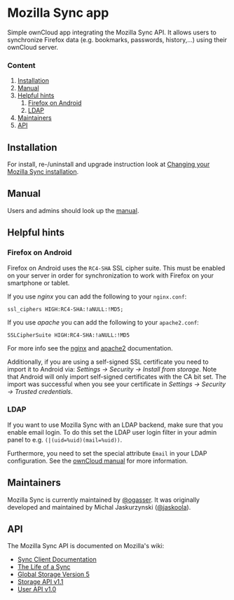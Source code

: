Mozilla Sync app
================

Simple ownCloud app integrating the Mozilla Sync API.
It allows users to synchronize Firefox data (e.g. bookmarks, passwords, history,...) using their ownCloud server.

### Content
1. <a href="#installation">Installation</a>
2. <a href="#manual">Manual</a>
3. <a href="#helpful-hints">Helpful hints</a>
    1. <a href="#firefox-on-android">Firefox on Android</a>
    2. <a href="#ldap">LDAP</a>
4. <a href="#maintainers">Maintainers</a>
5. <a href="#api">API</a>

Installation
------------
For install, re-/uninstall and upgrade instruction look at [Changing your Mozilla Sync installation](INSTALL.md).

Manual
------
Users and admins should look up the [manual](MANUAL.md).

Helpful hints
-------------

### Firefox on Android

Firefox on Android uses the ````RC4-SHA```` SSL cipher suite.
This must be enabled on your server in order for synchronization to work with Firefox on your smartphone or tablet.

If you use *nginx* you can add the following to your ````nginx.conf````:
````
ssl_ciphers HIGH:RC4-SHA:!aNULL:!MD5;
````

If you use *apache* you can add the following to your ````apache2.conf````:
````
SSLCipherSuite HIGH:RC4-SHA:!aNULL:!MD5
````

For more info see the [nginx](http://wiki.nginx.org/HttpSslModule#ssl_ciphers) and [apache2](https://httpd.apache.org/docs/2.2/mod/mod_ssl.html#sslciphersuite) documentation.

Additionally, if you are using a self-signed SSL certificate you need to import it to Android via:
*Settings → Security → Install from storage*. Note that Android will only import self-signed certificates with the CA bit set.
The import was successful when you see your certificate in *Settings → Security → Trusted credentials*.

### LDAP
If you want to use Mozilla Sync with an LDAP backend, make sure that you enable email login. To do this set the LDAP user login filter in your admin panel to e.g. ```(|(uid=%uid)(mail=%uid))```.

Furthermore, you need to set the special attribute ```Email``` in your LDAP configuration. See the [ownCloud manual](http://doc.owncloud.org/server/5.0/admin_manual/configuration/auth_ldap.html#special-attributes) for more information.

Maintainers
-----------
Mozilla Sync is currently maintained by [@ogasser](https://github.com/ogasser).
It was originally developed and maintained by Michal Jaskurzynski ([@jaskoola](https://github.com/jaskoola)).

API
---
The Mozilla Sync API is documented on Mozilla's wiki:
* [Sync Client Documentation](http://docs.services.mozilla.com/sync/index.html)
* [The Life of a Sync](http://docs.services.mozilla.com/sync/lifeofasync.html)
* [Global Storage Version 5](http://docs.services.mozilla.com/sync/storageformat5.html)
* [Storage API v1.1](http://docs.services.mozilla.com/storage/apis-1.1.html)
* [User API v1.0](https://docs.services.mozilla.com/reg/apis.html)
